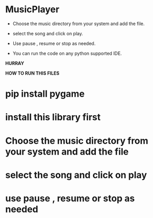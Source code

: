 # MusicPlayer

- Choose the music directory from your system and add the file.

- select the song and click on play.

- Use pause , resume or stop as needed.

- You can run the code on any python supported IDE.
 
 **HURRAY**         
   
   
   **HOW TO RUN THIS FILES**

# pip install pygame

# install this library first

# Choose the music directory from your system and add the file

# select the song and click on play

# use pause , resume or stop as needed


